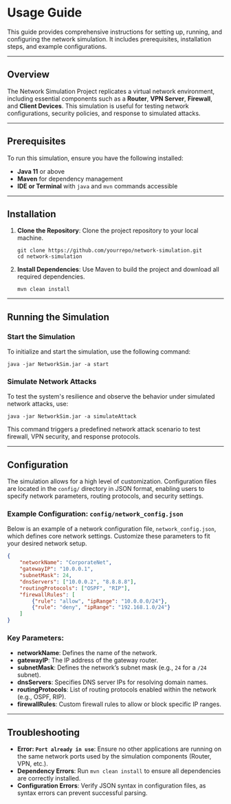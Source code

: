 # Usage Guide

This guide provides comprehensive instructions for setting up, running, and configuring the network simulation. It includes prerequisites, installation steps, and example configurations.

---

## Overview

The Network Simulation Project replicates a virtual network environment, including essential components such as a **Router**, **VPN Server**, **Firewall**, and **Client Devices**. This simulation is useful for testing network configurations, security policies, and response to simulated attacks.

---

## Prerequisites

To run this simulation, ensure you have the following installed:
- **Java 11** or above
- **Maven** for dependency management
- **IDE or Terminal** with `java` and `mvn` commands accessible

---

## Installation

1. **Clone the Repository**:
   Clone the project repository to your local machine.

    ```shell
    git clone https://github.com/yourrepo/network-simulation.git
    cd network-simulation
    ```

2. **Install Dependencies**:
   Use Maven to build the project and download all required dependencies.

    ```shell
    mvn clean install
    ```

---

## Running the Simulation

### Start the Simulation

To initialize and start the simulation, use the following command:

```shell
java -jar NetworkSim.jar -a start
```

### Simulate Network Attacks

To test the system's resilience and observe the behavior under simulated network attacks, use:

```shell
java -jar NetworkSim.jar -a simulateAttack
```

This command triggers a predefined network attack scenario to test firewall, VPN security, and response protocols.

---

## Configuration

The simulation allows for a high level of customization. Configuration files are located in the `config/` directory in JSON format, enabling users to specify network parameters, routing protocols, and security settings.

### Example Configuration: `config/network_config.json`

Below is an example of a network configuration file, `network_config.json`, which defines core network settings. Customize these parameters to fit your desired network setup.

```json
{
    "networkName": "CorporateNet",
    "gatewayIP": "10.0.0.1",
    "subnetMask": 24,
    "dnsServers": ["10.0.0.2", "8.8.8.8"],
    "routingProtocols": ["OSPF", "RIP"],
    "firewallRules": [
        {"rule": "allow", "ipRange": "10.0.0.0/24"},
        {"rule": "deny", "ipRange": "192.168.1.0/24"}
    ]
}
```

### Key Parameters:
- **networkName**: Defines the name of the network.
- **gatewayIP**: The IP address of the gateway router.
- **subnetMask**: Defines the network’s subnet mask (e.g., `24` for a `/24` subnet).
- **dnsServers**: Specifies DNS server IPs for resolving domain names.
- **routingProtocols**: List of routing protocols enabled within the network (e.g., OSPF, RIP).
- **firewallRules**: Custom firewall rules to allow or block specific IP ranges.

---

## Troubleshooting

- **Error: `Port already in use`**: Ensure no other applications are running on the same network ports used by the simulation components (Router, VPN, etc.).
- **Dependency Errors**: Run `mvn clean install` to ensure all dependencies are correctly installed.
- **Configuration Errors**: Verify JSON syntax in configuration files, as syntax errors can prevent successful parsing.
